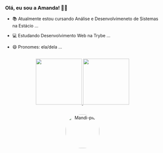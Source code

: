 ### Olá, eu sou a Amanda! 👾👋

- 📚 Atualmente estou cursando Análise e Desenvolvimeneto de Sistemas na Estácio ...
- 💻 Estudando Desenvolvimento Web na Trybe ...
- 😄 Pronomes: ela/dela ...

  ##

<div align="center">
  <a href="https://github.com/mandioquynha">
  <img height="150em" src="https://github-readme-stats.vercel.app/api?username=mandioquynha&show_icons=true&theme=synthwave&include_all_commits=true&count_private=true"/>
  <img height="150em" src="https://github-readme-stats.vercel.app/api/top-langs/?username=mandioquynha&layout=compact&langs_count=7&theme=synthwave"/>
</div>

  ##
  
 <div align="center" >
   <img alt="Mandi-pic" height="110" style="border-radius:50px;"
   src="https://picrew.me/shareImg/org/202205/338224_TPvSkNvI.png"/>
</div>
